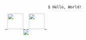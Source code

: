 ```             
                                             $ Hello, World!
```
<div align="center">
<a href="https://www.linkedin.com/in/riq-dev" target="_blank"><code> <img width="50px" src="https://user-images.githubusercontent.com/76833081/129075769-ef824aa0-4fb4-4097-a921-e44655c228ca.png"> </code></a>
<a href="mailto:luis.riq.henrique@gmail.com" target="_blank"><code> <img width="50px" src="https://github.com/riq-dev/Icons/blob/main/icons/gmail.png?raw=true"> </code></a>
</div>
<div align="center">
<img src="https://github-readme-stats-anuraghazra1.vercel.app/api/top-langs/?username=riq-dev&layout=compact&theme=gotham&hide_title=true"/></a>
</div>
